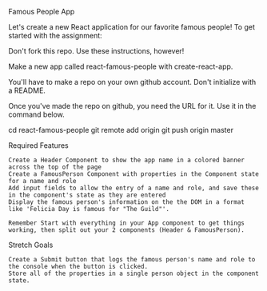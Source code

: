 Famous People App

Let's create a new React application for our favorite famous people! To get started with the assignment:

Don't fork this repo. Use these instructions, however!

Make a new app called react-famous-people with create-react-app.

You'll have to make a repo on your own github account. Don't initialize with a README.

Once you've made the repo on github, you need the URL for it. Use it in the command below.

cd react-famous-people
git remote add origin <URL>
git push origin master

Required Features

    Create a Header Component to show the app name in a colored banner across the top of the page
    Create a FamousPerson Component with properties in the Component state for a name and role
    Add input fields to allow the entry of a name and role, and save these in the component's state as they are entered
    Display the famous person's information on the the DOM in a format like 'Felicia Day is famous for "The Guild"'.

    Remember Start with everything in your App component to get things working, then split out your 2 components (Header & FamousPerson).

Stretch Goals

    Create a Submit button that logs the famous person's name and role to the console when the button is clicked.
    Store all of the properties in a single person object in the component state.

